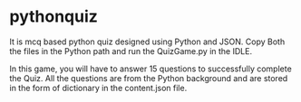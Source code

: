 # pythonquiz
It is mcq based python quiz designed using Python and JSON.
Copy Both the files in the Python path and run the QuizGame.py in the IDLE.

In this game, you will have to answer 15 questions to successfully complete the Quiz.
All the questions are from the Python background and are stored in the form of dictionary in the content.json file.
